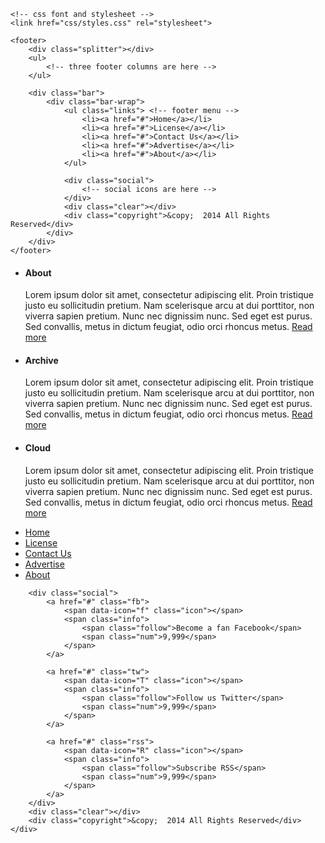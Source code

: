 
<!DOCTYPE HTML>
<html>
<head>
    <meta charset="utf-8" />
    <meta name="author" content="Script Tutorials" />
    <title>Stylish responsive footer | Script Tutorials</title>
    <meta name="viewport" content="width=device-width, initial-scale=1.0, maximum-scale=1.0, user-scalable=no">
 
    <!-- css font and stylesheet -->
    <link href="css/styles.css" rel="stylesheet">
</head>
<body>
    <!-- Your custom main content is here -->
 
    <footer>
        <div class="splitter"></div>
        <ul>
            <!-- three footer columns are here -->
        </ul>
 
        <div class="bar">
            <div class="bar-wrap">
                <ul class="links"> <!-- footer menu -->
                    <li><a href="#">Home</a></li>
                    <li><a href="#">License</a></li>
                    <li><a href="#">Contact Us</a></li>
                    <li><a href="#">Advertise</a></li>
                    <li><a href="#">About</a></li>
                </ul>
 
                <div class="social">
                    <!-- social icons are here -->
                </div>
                <div class="clear"></div>
                <div class="copyright">&copy;  2014 All Rights Reserved</div>
            </div>
        </div>
    </footer>
 
</body>
</html>
<ul>
    <li>
        <div class="icon" data-icon="E"></div>
        <div class="text">
            <h4>About</h4>
            <div>Lorem ipsum dolor sit amet, consectetur adipiscing elit. Proin tristique justo eu sollicitudin pretium. Nam scelerisque arcu at dui porttitor, non viverra sapien pretium. Nunc nec dignissim nunc. Sed eget est purus. Sed convallis, metus in dictum feugiat, odio orci rhoncus metus. <a href="#">Read more</a></div>
        </div>
    </li>
    <li>
        <div class="icon" data-icon="a"></div>
        <div class="text">
            <h4>Archive</h4>
            <div>Lorem ipsum dolor sit amet, consectetur adipiscing elit. Proin tristique justo eu sollicitudin pretium. Nam scelerisque arcu at dui porttitor, non viverra sapien pretium. Nunc nec dignissim nunc. Sed eget est purus. Sed convallis, metus in dictum feugiat, odio orci rhoncus metus. <a href="#">Read more</a></div>
        </div>
    </li>
    <li>
        <div class="icon" data-icon="s"></div>
        <div class="text">
            <h4>Cloud</h4>
            <div>Lorem ipsum dolor sit amet, consectetur adipiscing elit. Proin tristique justo eu sollicitudin pretium. Nam scelerisque arcu at dui porttitor, non viverra sapien pretium. Nunc nec dignissim nunc. Sed eget est purus. Sed convallis, metus in dictum feugiat, odio orci rhoncus metus. <a href="#">Read more</a></div>
        </div>
    </li>
</ul>
<div class="bar">
    <div class="bar-wrap">
        <ul class="links">
            <li><a href="#">Home</a></li>
            <li><a href="#">License</a></li>
            <li><a href="#">Contact Us</a></li>
            <li><a href="#">Advertise</a></li>
            <li><a href="#">About</a></li>
        </ul>
 
        <div class="social">
            <a href="#" class="fb">
                <span data-icon="f" class="icon"></span>
                <span class="info">
                    <span class="follow">Become a fan Facebook</span>
                    <span class="num">9,999</span>
                </span>
            </a>
 
            <a href="#" class="tw">
                <span data-icon="T" class="icon"></span>
                <span class="info">
                    <span class="follow">Follow us Twitter</span>
                    <span class="num">9,999</span>
                </span>
            </a>
 
            <a href="#" class="rss">
                <span data-icon="R" class="icon"></span>
                <span class="info">
                    <span class="follow">Subscribe RSS</span>
                    <span class="num">9,999</span>
                </span>
            </a>
        </div>
        <div class="clear"></div>
        <div class="copyright">&copy;  2014 All Rights Reserved</div>
    </div>
</div>

